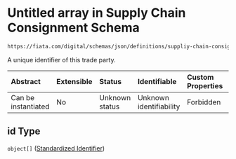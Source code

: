 # Untitled array in Supply Chain Consignment Schema

```txt
https://fiata.com/digital/schemas/json/definitions/suppliy-chain-consignment.schema.json#/$defs/tradeParty/properties/id
```

A unique identifier of this trade party.

| Abstract            | Extensible | Status         | Identifiable            | Custom Properties | Additional Properties | Access Restrictions | Defined In                                                                                                                      |
| :------------------ | :--------- | :------------- | :---------------------- | :---------------- | :-------------------- | :------------------ | :------------------------------------------------------------------------------------------------------------------------------ |
| Can be instantiated | No         | Unknown status | Unknown identifiability | Forbidden         | Allowed               | none                | [supply-chain-consignment.schema.json*](../tooling/out/definitions/supply-chain-consignment.schema.json "open original schema") |

## id Type

`object[]` ([Standardized Identifier](standardized-identifier.md))
